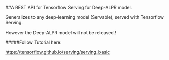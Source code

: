 ##A REST API for Tensorflow Serving for Deep-ALPR model.

Generalizes to any deep-learning model (Servable), served with Tensorflow Serving.


However the Deep-ALPR model will not be released.!

#####Follow Tutorial here:


https://tensorflow.github.io/serving/serving_basic
